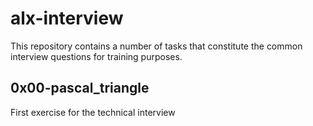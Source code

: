 # alx-interview
This repository contains a number of tasks that constitute the common interview questions for training purposes.
## 0x00-pascal_triangle 
First exercise for the technical interview
